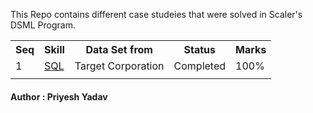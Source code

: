 <HTML>
<BODY>
<P>This Repo contains different case studeies that were solved in Scaler's DSML Program.</P>
<table>
<tr>
      <th>Seq</th>
      <th>Skill</th>
      <th>Data Set from </th>
      <th>Status</th>
      <th>Marks</th>
      </tr>
<tr>
      <td>1</td>
      <td><a href ="https://github.com/priyeshyadav/Scaler_Business_Cases/tree/main/Business%20Case%201%20-%20Target%20SQL" target="_blank">SQL</a></td>
      <td>Target Corporation</td>
      <td>Completed</td>
      <td>100%</td>
</tr>
<tr>
      <td></td>
      <td></td>
      <td></td>
      <td></td>
      <td></td>
</tr>
</table>
<H4> Author : Priyesh Yadav </H4>
</BODY>
</HTML>
